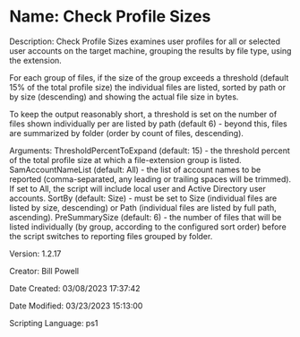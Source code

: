﻿# Name: Check Profile Sizes

Description: Check Profile Sizes examines user profiles for all or selected user accounts on the target machine, grouping the results by file type, using the extension.

For each group of files, if the size of the group exceeds a threshold (default 15% of the total profile size) the individual files are listed, sorted by path or by size (descending) and showing the actual file size in bytes.

To keep the output reasonably short, a threshold is set on the number of files shown individually per are listed by path (default 6) - beyond this, files are summarized by folder (order by count of files, descending).

Arguments:
ThresholdPercentToExpand (default: 15) - the threshold percent of the total profile size at which a file-extension group is listed.
SamAccountNameList (default: All) - the list of account names to be reported (comma-separated, any leading or trailing spaces will be trimmed). If set to All, the script will include local user and Active Directory user accounts.
SortBy (default: Size) - must be set to Size (individual files are listed by size, descending) or Path (individual files are listed by full path, ascending).
PreSummarySize (default: 6) - the number of files that will be listed individually (by group, according to the configured sort order) before the script switches to reporting files grouped by folder.

Version: 1.2.17

Creator: Bill Powell

Date Created: 03/08/2023 17:37:42

Date Modified: 03/23/2023 15:13:00

Scripting Language: ps1

